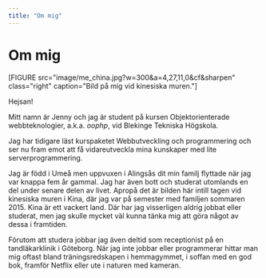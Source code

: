 ```yaml
---
title: "Om mig"
---
```

Om mig
=========================

[FIGURE src="image/me_china.jpg?w=300&a=4,27,11,0&cf&sharpen" class="right" caption="Bild på mig vid kinesiska muren."]

Hejsan!

Mitt namn är Jenny och jag är student på kursen Objektorienterade webbteknologier, a.k.a. <i>oophp</i>, vid Blekinge Tekniska Högskola.

Jag har tidigare läst kurspaketet Webbutveckling och programmering och ser nu fram emot att få vidareutveckla mina kunskaper med lite serverprogrammering.

Jag är född i Umeå men uppvuxen i Alingsås dit min familj flyttade när jag var knappa fem år gammal. Jag har även bott och studerat utomlands en del under senare delen av livet. Apropå det är bilden här intill tagen vid kinesiska muren i Kina, där jag var på semester med familjen sommaren 2015. Kina är ett vackert land. Där har jag visserligen aldrig jobbat eller studerat, men jag skulle mycket väl kunna tänka mig att göra något av dessa i framtiden.

Förutom att studera jobbar jag även deltid som receptionist på en tandläkarklinik i Göteborg. När jag inte jobbar eller programmerar hittar man mig oftast bland träningsredskapen i hemmagymmet, i soffan med en god bok, framför Netflix eller ute i naturen med kameran.
